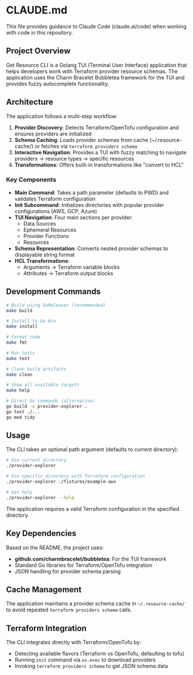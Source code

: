 # CLAUDE.md

This file provides guidance to Claude Code (claude.ai/code) when working with code in this repository.

## Project Overview

Get Resource CLI is a Golang TUI (Terminal User Interface) application that helps developers work with Terraform provider resource schemas. The application uses the Charm Bracelet Bubbletea framework for the TUI and provides fuzzy autocomplete functionality.

## Architecture

The application follows a multi-step workflow:

1. **Provider Discovery**: Detects Terraform/OpenTofu configuration and ensures providers are initialized
2. **Schema Caching**: Loads provider schemas from cache (~/.resource-cache/) or fetches via `terraform providers schema`
3. **Interactive Navigation**: Provides a TUI with fuzzy matching to navigate providers → resource types → specific resources
4. **Transformations**: Offers built-in transformations like "convert to HCL"

### Key Components

- **Main Command**: Takes a path parameter (defaults to PWD) and validates Terraform configuration
- **Init Subcommand**: Initializes directories with popular provider configurations (AWS, GCP, Azure)
- **TUI Navigation**: Four main sections per provider:
  - Data Sources
  - Ephemeral Resources  
  - Provider Functions
  - Resources
- **Schema Representation**: Converts nested provider schemas to displayable string format
- **HCL Transformations**: 
  - Arguments → Terraform variable blocks
  - Attributes → Terraform output blocks

## Development Commands

```bash
# Build using GoReleaser (recommended)
make build

# Install to Go bin
make install

# Format code
make fmt

# Run tests
make test

# Clean build artifacts
make clean

# Show all available targets
make help

# Direct Go commands (alternative)
go build -o provider-explorer .
go test ./...
go mod tidy
```

## Usage

The CLI takes an optional path argument (defaults to current directory):

```bash
# Use current directory
./provider-explorer

# Use specific directory with Terraform configuration
./provider-explorer ./fixtures/example-aws

# Get help
./provider-explorer --help
```

The application requires a valid Terraform configuration in the specified directory.

## Key Dependencies

Based on the README, the project uses:
- **github.com/charmbracelet/bubbletea**: For the TUI framework
- Standard Go libraries for Terraform/OpenTofu integration
- JSON handling for provider schema parsing

## Cache Management

The application maintains a provider schema cache in `~/.resource-cache/` to avoid repeated `terraform providers schema` calls.

## Terraform Integration

The CLI integrates directly with Terraform/OpenTofu by:
- Detecting available flavors (Terraform vs OpenTofu, defaulting to tofu)
- Running `init` command via `os.exec` to download providers
- Invoking `terraform providers schema` to get JSON schema data